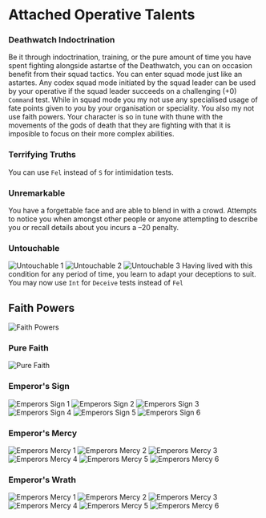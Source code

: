 # Attached Operative Talents

### Deathwatch Indoctrination
Be it through indoctrination, training, or the pure amount of time you have spent fighting alongside astartse of the Deathwatch, you can on occasion benefit from their squad tactics. You can enter squad mode just like an astartes. Any codex squad mode initiated by the squad leader can be used by your operative if the squad leader succeeds on a challenging (+0) `Command` test.
While in squad mode you my not use any specialised usage of fate points given to you by your organisation or speciality. You also my not use faith powers. Your character is so in tune with thune with the movements of the gods of death that they are fighting with that it is imposible to focus on their more complex abilities.

### Terrifying Truths
You can use `Fel` instead of `S` for intimidation tests.

### Unremarkable 
You have a forgettable face and are able to blend in with a crowd. Attempts to notice you when amongst other people or anyone attempting to describe you or recall details about you incurs a –20 penalty.

### Untouchable
![Untouchable 1](../images/Untouchable1.png)
![Untouchable 2](../images/Untouchable2.png)
![Untouchable 3](../images/Untouchable3.png) 
Having lived with this condition for any period of time, you learn to adapt your deceptions to suit. You may now use `Int` for `Deceive` tests instead of `Fel`

## Faith Powers
![Faith Powers](../images/FaithPowers.png)

### Pure Faith
![Pure Faith](../images/PureFaith.png)

### Emperor's Sign
![Emperors Sign 1](../images/EmperorsSign1.png)
![Emperors Sign 2](../images/EmperorsSign2.png)
![Emperors Sign 3](../images/EmperorsSign3.png)
![Emperors Sign 4](../images/EmperorsSign4.png)
![Emperors Sign 5](../images/EmperorsSign5.png)
![Emperors Sign 6](../images/EmperorsSign6.png)

### Emperor's Mercy
![Emperors Mercy 1](../images/EmperorsMercy1.png)
![Emperors Mercy 2](../images/EmperorsMercy2.png)
![Emperors Mercy 3](../images/EmperorsMercy3.png)
![Emperors Mercy 4](../images/EmperorsMercy4.png)
![Emperors Mercy 5](../images/EmperorsMercy5.png)
![Emperors Mercy 6](../images/EmperorsMercy6.png)

### Emperor's Wrath
![Emperors Mercy 1](../images/EmperorsWrath1.png)
![Emperors Mercy 2](../images/EmperorsWrath2.png)
![Emperors Mercy 3](../images/EmperorsWrath3.png)
![Emperors Mercy 4](../images/EmperorsWrath4.png)
![Emperors Mercy 5](../images/EmperorsWrath5.png)
![Emperors Mercy 6](../images/EmperorsWrath6.png)
